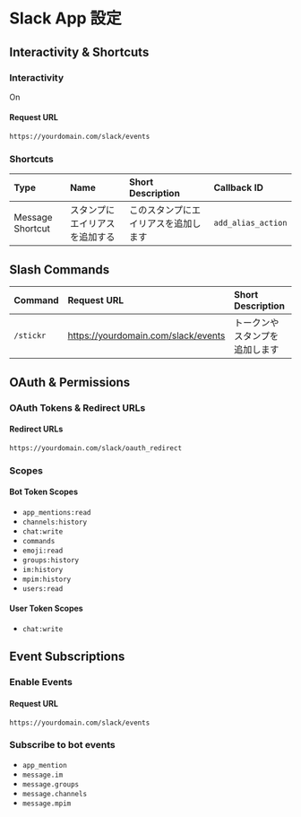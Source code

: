 # Slack App 設定

## Interactivity & Shortcuts

### Interactivity

On

#### Request URL

`https://yourdomain.com/slack/events`

### Shortcuts

| Type             | Name                           | Short Description                    | Callback ID        |
| :--------------- | :----------------------------- | :----------------------------------- | :----------------- |
| Message Shortcut | スタンプにエイリアスを追加する | このスタンプにエイリアスを追加します | `add_alias_action` |

## Slash Commands

| Command   | Request URL                         | Short Description              | Usage Hint             |
| :-------- | :---------------------------------- | :----------------------------- | :--------------------- |
| `/stickr` | https://yourdomain.com/slack/events | トークンやスタンプを追加します | `help [or add, token]` |

## OAuth & Permissions

### OAuth Tokens & Redirect URLs

#### Redirect URLs

`https://yourdomain.com/slack/oauth_redirect`

### Scopes

#### Bot Token Scopes

- `app_mentions:read`
- `channels:history`
- `chat:write`
- `commands`
- `emoji:read`
- `groups:history`
- `im:history`
- `mpim:history`
- `users:read`

#### User Token Scopes

- `chat:write`

## Event Subscriptions

### Enable Events

#### Request URL

`https://yourdomain.com/slack/events`

### Subscribe to bot events

- `app_mention`
- `message.im`
- `message.groups`
- `message.channels`
- `message.mpim`
